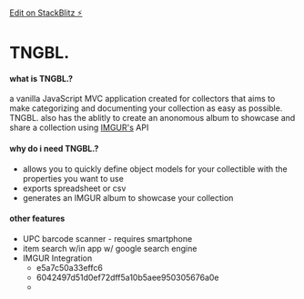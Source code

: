 [Edit on StackBlitz ⚡️](https://stackblitz.com/edit/js-smcwve)

# TNGBL.

#### what is TNGBL.?

a vanilla JavaScript MVC application created for collectors that aims to make categorizing and documenting your collection as easy as possible. TNGBL. also has the ablitly to create an anonomous album to showcase and share a collection using [IMGUR's](https://apidocs.imgur.com/#intro) API

#### why do i need TNGBL.?

- allows you to quickly define object models for your collectible with the properties you want to use
- exports spreadsheet or csv
- generates an IMGUR album to showcase your collection

#### other features

- UPC barcode scanner - requires smartphone
- item search w/in app w/ google search engine
- IMGUR Integration
  - e5a7c50a33effc6
  - 6042497d51d0ef72dff5a10b5aee950305676a0e
  -
